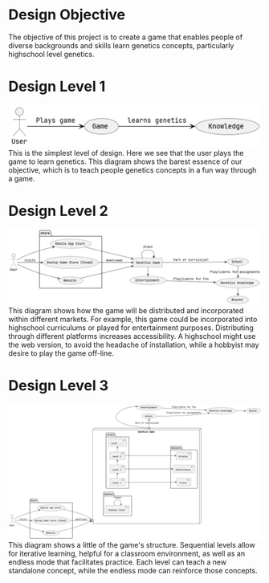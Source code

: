 # Design Objective

The objective of this project is to create a game that enables people of diverse backgrounds
and skills learn genetics concepts, particularly highschool level genetics.

# Design Level 1

![](./S1.png)
This is the simplest level of design.
Here we see that the user plays the game to learn genetics. This diagram shows the barest essence
of our objective, which is to teach people genetics concepts in a fun way through a game.

# Design Level 2

![](./S2.png)
This diagram shows how the game will be distributed and incorporated within different markets.
For example, this game could be incorporated into highschool curriculums or played for
entertainment purposes. Distributing through different platforms increases accessibility. A
highschool might use the web version, to avoid the headache of installation, while a hobbyist may
desire to play the game off-line.

# Design Level 3

![](./S3.png)
This diagram shows a little of the game's structure. Sequential levels allow for iterative
learning, helpful for a classroom environment, as well as an endless mode that facilitates practice.
Each level can teach a new standalone concept, while the endless mode can reinforce those concepts.
